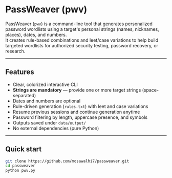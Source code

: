# PassWeaver (pwv)

PassWeaver (`pwv`) is a command-line tool that generates personalized password wordlists using a target's personal strings (names, nicknames, places), dates, and numbers.  
It creates rule-based combinations and leet/case variations to help build targeted wordlists for authorized security testing, password recovery, or research.

---

## Features

- Clear, colorized interactive CLI
- **Strings are mandatory** — provide one or more target strings (space-separated)
- Dates and numbers are optional
- Rule-driven generation (`rules.txt`) with leet and case variations
- Resume previous sessions and continue generation anytime
- Password filtering by length, uppercase presence, and symbols
- Outputs saved under `data/output/`
- No external dependencies (pure Python)

---

## Quick start

```bash
git clone https://github.com/mosawalhi7/passweaver.git
cd passweaver
python pwv.py
